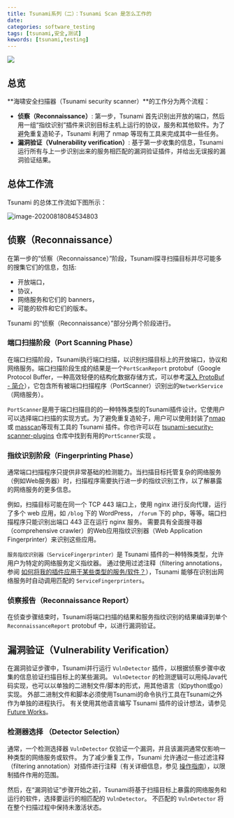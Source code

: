 ```yaml
---
title: Tsunami系列（二）：Tsunami Scan 是怎么工作的
date: 
categories: software_testing
tags: [tsunami,安全,测试]
kewords: [tsunami,testing]
---
```

![](https://imgbed-1258201753.cos.ap-guangzhou.myqcloud.com/img/pexels-george-desipris-753619.jpg)
<!--more-->

## 总览
**海啸安全扫描器（Tsunami security scanner）**的工作分为两个流程：
- **侦察（Reconnaissance）**: 第一步，Tsunami 首先识别出开放的端口，然后用一组“指纹识别”插件来识别目标主机上运行的协议，服务和其他软件。为了避免重复造轮子，Tsunami 利用了 nmap 等现有工具来完成其中一些任务。
- **漏洞验证（Vulnerability verification）**: 基于第一步收集的信息，Tsunami 运行所有与上一步识别出来的服务相匹配的漏洞验证插件，并给出无误报的漏洞验证结果。

## 总体工作流

Tsunami 的总体工作流如下图所示：



![image-20200818084534803](https://imgbed-1258201753.cos.ap-guangzhou.myqcloud.com/img/image-20200818084534803.png)



## 侦察（Reconnaissance）

在第一步的“侦察（Reconnaissance）”阶段，Tsunami探寻扫描目标并尽可能多的搜集它们的信息，包括:

*   开放端口，
*   协议，
*   网络服务和它们的 banners，
*   可能的软件和它们的版本。

Tsunami 的“侦察（Reconnaissance）”部分分两个阶段进行。

### 端口扫描阶段（Port Scanning Phase）

在端口扫描阶段，Tsunami执行端口扫描，以识别扫描目标上的开放端口，协议和网络服务。端口扫描阶段生成的结果是一个`PortScanReport` protobuf（Google Protocol Buffer，一种高效轻便的结构化数据存储方式，可以参考[深入 ProtoBuf - 简介](https://www.jianshu.com/p/a24c88c0526a)），它包含所有被端口扫描程序（PortScanner）识别出的`NetworkService`（网络服务）。

`PortScanner`是用于端口扫描目的的一种特殊类型的Tsunami插件设计。它使用户可以选择端口扫描的实现方式。为了避免重复造轮子，用户可以使用封装了[nmap](https://nmap.org/)或 [masscan](https://github.com/robertdavidgraham/masscan)等现有工具的 Tsunami 插件。你也许可以在 [tsunami-security-scanner-plugins](https://github.com/google/tsunami-security-scanner-plugins) 仓库中找到有用的`PortScanner`实现 。

### 指纹识别阶段（Fingerprinting Phase）

通常端口扫描程序只提供非常基础的检测能力。当扫描目标托管复杂的网络服务（例如Web服务器）时，扫描程序需要执行进一步的指纹识别工作，以了解暴露的网络服务的更多信息。

例如，扫描目标可能在同一个 TCP 443 端口上，使用 nginx 进行反向代理，运行了多个 web 应用，如 `/blog` 下的 WordPress， `/forum` 下的 php，等等。端口扫描程序只能识别出端口 443 正在运行 nginx 服务。 需要具有全面搜寻器（comprehensive crawler）的Web应用指纹识别器（Web Application Fingerprinter）来识别这些应用。

`服务指纹识别器（ServiceFingerprinter）`是 Tsunami 插件的一种特殊类型，允许用户为特定的网络服务定义指纹器。 通过使用过滤注释（filtering annotations，参阅 [如何将我的插件应用于某些类型的服务/软件？](https://github.com/google/tsunami-security-scanner/blob/master/docs/howto.md#filter_plugins)），Tsunami 能够在识别出网络服务时自动调用匹配的 `ServiceFingerprinters`。

### 侦察报告（Reconnaissance Report）

在侦查步骤结束时，Tsunami将端口扫描的结果和服务指纹识别的结果编译到单个 `ReconnaissanceReport` protobuf 中，以进行漏洞验证。

## 漏洞验证（Vulnerability Verification）

在漏洞验证步骤中，Tsunami并行运行 `VulnDetector` 插件，以根据侦察步骤中收集的信息验证扫描目标上的某些漏洞。 `VulnDetector` 的检测逻辑可以用纯Java代码实现，也可以以单独的二进制文件/脚本的形式，用其他语言（如python或go）实现。 外部二进制文件和脚本必须使用Tsunami的命令执行工具在Tsunami之外作为单独的进程执行。 有关使用其他语言编写 Tsunami 插件的设计想法，请参见 [Future Works](future_works.md#multi_lang_plugins)。

### 检测器选择 （Detector Selection）

通常，一个检测选择器 `VulnDetector` 仅验证一个漏洞，并且该漏洞通常仅影响一种类型的网络服务或软件。 为了减少重复工作，Tsunami 允许通过一些过滤注释（filtering annotation）对插件进行注释（有关详细信息，参见 [操作指南](https://github.com/google/tsunami-security-scanner/blob/master/docs/howto.md#filter_plugins)），以限制插件作用的范围。

然后，在“漏洞验证”步骤开始之前，Tsunami将基于扫描目标上暴露的网络服务和运行的软件，选择要运行的相匹配的 `VulnDetector`。 不匹配的 `VulnDetector` 将在整个扫描过程中保持未激活状态。
